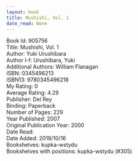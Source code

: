 ```yaml
---
layout: book
title: Mushishi, Vol. 1
date_read: None
---
```


Book Id: 905756<br />
Title: Mushishi, Vol. 1<br />
Author: Yuki Urushibara<br />
Author l-f: Urushibara, Yuki<br />
Additional Authors: William Flanagan<br />
ISBN: 0345496213<br />
ISBN13: 9780345496218<br />
My Rating: 0<br />
Average Rating: 4.29<br />
Publisher: Del Rey<br />
Binding: Paperback<br />
Number of Pages: 229<br />
Year Published: 2007<br />
Original Publication Year: 2000<br />
Date Read: <br />
Date Added: 2019/10/16<br />
Bookshelves: kupka-wstydu<br />
Bookshelves with positions: kupka-wstydu (#305)<br />

